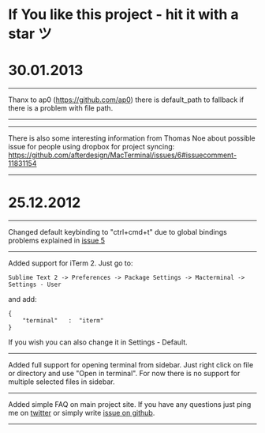# If You like this project - hit it with a star ツ

# 30.01.2013

---

Thanx to ap0 (https://github.com/ap0) there is default_path to fallback if there is a problem with file path.

---

---

There is also some interesting information from Thomas Noe 
about possible issue for people using dropbox for project syncing:
https://github.com/afterdesign/MacTerminal/issues/6#issuecomment-11831154

---




# 25.12.2012

---

Changed default keybinding to "ctrl+cmd+t" due to global bindings problems 
explained in [issue 5](https://github.com/afterdesign/MacTerminal/issues/5)

---

Added support for iTerm 2. Just go to:
    
```
Sublime Text 2 -> Preferences -> Package Settings -> Macterminal -> Settings - User
```

and add:

```
{
    "terminal"   :  "iterm"
}
```
If you wish you can also change it in Settings - Default.

---

Added full support for opening terminal from sidebar. 
Just right click on file or directory and use "Open in terminal".
For now there is no support for multiple selected files in sidebar.

---

Added simple FAQ on main project site. If you have any questions just 
ping me on [twitter](http://twitter.com/afterdeign) or 
simply write [issue on github](https://github.com/afterdesign/MacTerminal/issues).

---
